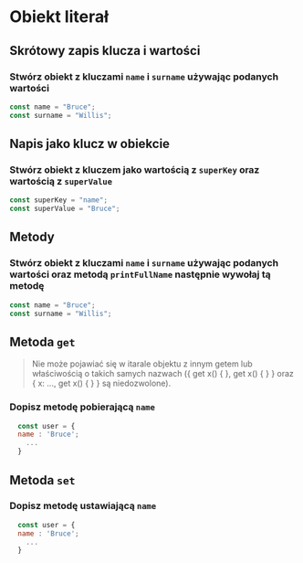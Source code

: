 # Obiekt literał


## Skrótowy zapis klucza i wartości

### Stwórz obiekt z kluczami `name` i `surname` używając podanych wartości

```javascript
const name = "Bruce";
const surname = "Willis";
```

## Napis jako klucz w obiekcie

### Stwórz obiekt z kluczem jako wartością z `superKey` oraz wartością z `superValue`

```javascript
const superKey = "name";
const superValue = "Bruce";
```

## Metody

### Stwórz obiekt z kluczami `name` i `surname` używając podanych wartości oraz metodą `printFullName` następnie wywołaj tą metodę

```javascript
const name = "Bruce";
const surname = "Willis";
```

## Metoda `get`


> Nie może pojawiać się w itarale objektu z innym getem lub właściwością o takich samych nazwach ({ get x() { }, get x() { } } oraz { x: ..., get x() { } } są niedozwolone).

### Dopisz metodę pobierającą `name`

```javascript
  const user = {
  name : 'Bruce';
    ...
  }
```

## Metoda `set`

### Dopisz metodę ustawiającą `name`

```javascript
  const user = {
  name : 'Bruce';
    ...
  }
```
